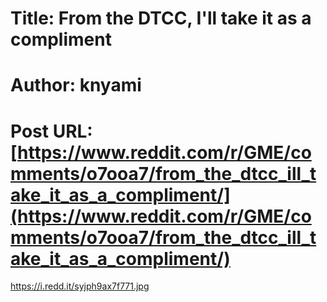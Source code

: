 # Title: From the DTCC, I'll take it as a compliment
# Author: knyami
# Post URL: [https://www.reddit.com/r/GME/comments/o7ooa7/from_the_dtcc_ill_take_it_as_a_compliment/](https://www.reddit.com/r/GME/comments/o7ooa7/from_the_dtcc_ill_take_it_as_a_compliment/)


https://i.redd.it/syjph9ax7f771.jpg